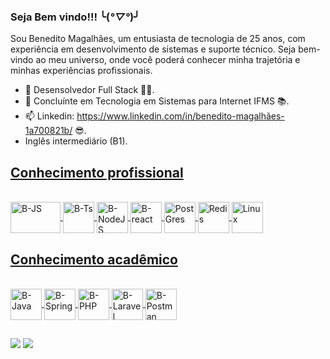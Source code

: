 ### Seja Bem vindo!!! ╰(*°▽°*)╯
Sou Benedito Magalhães, um entusiasta de tecnologia de 25 anos, com experiência em desenvolvimento de sistemas e suporte técnico. Seja bem-vindo ao meu universo, onde você poderá conhecer minha trajetória e minhas experiências profissionais.

- 🔭 Desensolvedor Full Stack 👨‍💻.
- 🌱 Concluínte em Tecnologia em Sistemas para Internet IFMS 📚.
- 📫 Linkedin: https://www.linkedin.com/in/benedito-magalhães-1a700821b/ 😎.
- Inglês intermediário (B1).

<div align="center">
<a href="https://github.com/Bencx1">
</div>

##
<h2>Conhecimento profissional</h2>
<div style="display: inline_block"><br>
<img align="center" alt="B-JS" height="50" width="80" src="https://cdn.jsdelivr.net/gh/devicons/devicon/icons/javascript/javascript-original.svg"/>
<img align="center" alt="B-Ts" height="50" widht="80" src="https://cdn.jsdelivr.net/gh/devicons/devicon@latest/icons/typescript/typescript-original.svg" />
<img align="center" alt="B-NodeJS" height="50" widht="80" src="https://cdn.jsdelivr.net/gh/devicons/devicon/icons/nodejs/nodejs-original.svg"/>
<img align="center" alt="B-react" height="50" widht="80" src="https://cdn.jsdelivr.net/gh/devicons/devicon@latest/icons/react/react-original.svg" />
<img align="Center" alt="PostGres" height="50" widht="80" src="https://cdn.jsdelivr.net/gh/devicons/devicon/icons/postgresql/postgresql-original.svg" />
<img align="Center" alt="Redis" height="50" widht="80" src="https://cdn.jsdelivr.net/gh/devicons/devicon@latest/icons/redis/redis-original.svg" /> 
<img align="Center" alt="Linux" height="50" widht="80" src="https://cdn.jsdelivr.net/gh/devicons/devicon@latest/icons/linux/linux-original.svg" /> 
</div>

##
<h2>Conhecimento acadêmico</h2>
<div style:"display: inline_block"><br>
<img align="center" alt="B-Java" height="50" widht="80" src="https://cdn.jsdelivr.net/gh/devicons/devicon@latest/icons/java/java-original.svg" />
<img align="center" alt="B-Spring" height="50" widht="80" src="https://cdn.jsdelivr.net/gh/devicons/devicon@latest/icons/spring/spring-original.svg" />
<img align="center" alt="B-PHP" height="50" widht="80" src="https://cdn.jsdelivr.net/gh/devicons/devicon@latest/icons/php/php-original.svg" />
<img align="center" alt="B-Laravel" height="50" widht="80" src="https://cdn.jsdelivr.net/gh/devicons/devicon@latest/icons/laravel/laravel-original.svg" />
<img align="center" alt="B-Postman" height="50" widht="80" src="https://cdn.jsdelivr.net/gh/devicons/devicon@latest/icons/postman/postman-original.svg" />
</div>

##

<div>
<a href = "mailto:bencaceres1799@gmail.com"><img src="https://img.shields.io/badge/-Gmail-%23333?style=for-the-badge&logo=gmail&logoColor=white" target="_blank"></a>
<a href="https://www.linkedin.com/in/benedito-magalhães-1a700821b" target="_blank"><img src="https://img.shields.io/badge/-LinkedIn-%230077B5?style=for-the-badge&logo=linkedin&logoColor=white" target="_blank"></a>
</div>
